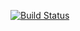 [![Build Status](https://travis-ci.org/AndreyBMWX6/lab03.svg?branch=master)](https://travis-ci.org/AndreyBMWX6/lab03)
